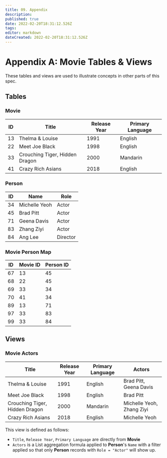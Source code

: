 ```yaml
---
title: 09. Appendix
description: 
published: true
date: 2022-02-20T18:31:12.526Z
tags: 
editor: markdown
dateCreated: 2022-02-20T18:31:12.526Z
---
```


# Appendix A: Movie Tables & Views

These tables and views are used to illustrate concepts in other parts of this spec.

## Tables
### Movie
| ID | Title | Release Year | Primary Language |
|-|-|-|-|
| 13 | Thelma & Louise | 1991 | English |
| 22 | Meet Joe Black | 1998 | English |
| 33 | Crouching Tiger, Hidden Dragon | 2000 | Mandarin |
| 41 | Crazy Rich Asians | 2018 | English |

### Person
| ID | Name | Role |
|-|-|-|
| 34 | Michelle Yeoh | Actor |
| 45 | Brad Pitt | Actor |
| 71 | Geena Davis | Actor |
| 83 | Zhang Ziyi | Actor |
| 84 | Ang Lee | Director |

### Movie Person Map
| ID | Movie ID | Person ID |
|-|-|-|
| 67 | 13 | 45 |
| 68 | 22 | 45 |
| 69 | 33 | 34 | 
| 70 | 41 | 34 |
| 89 | 13 | 71 |
| 97 | 33 | 83 | 
| 99 | 33 | 84 |

## Views
### Movie Actors
| Title | Release Year | Primary Language | Actors |
|-|-|-|-|
| Thelma & Louise | 1991 | English | Brad Pitt, Geena Davis |
| Meet Joe Black | 1998 | English | Brad Pitt |
| Crouching Tiger, Hidden Dragon | 2000 | Mandarin | Michelle Yeoh, Zhang Ziyi |
| Crazy Rich Asians | 2018 | English | Michelle Yeoh |

This view is defined as follows:
- `Title`, `Release Year`, `Primary Language` are directly from **Movie**
- `Actors` is a List aggregation formula applied to **Person**'s `Name` with a filter applied so that only **Person** records with `Role = "Actor"` will show up.
